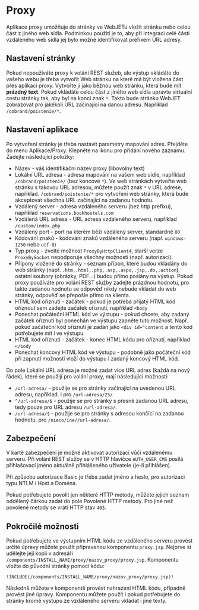 # Proxy

Aplikace proxy umožňuje do stránky ve WebJETu vložit stránku nebo celou část z jiného web sídla. Podmínkou použití je to, aby při integraci celé části vzdáleného web sídla jej bylo možné identifikovat prefixem URL adresy.

## Nastavení stránky

Pokud nepoužíváte proxy k volání REST služeb, ale výstup vkládáte do vašeho webu je třeba vytvořit Web stránku na které má být vložena část přes aplikaci proxy. Vytvořte ji jako běžnou web stránku, která bude mít **prázdný text**. Pokud vkládáte celou část z jiného web sídla upravte virtuální cestu stránky tak, aby byl na konci znak `*`. Takto bude stránku WebJET zobrazovat pro jakékoli URL začínající na danou adresu. Například `/cobrand/poistenie/*`.

## Nastavení aplikace

Po vytvoření stránky je třeba nastavit parametry mapování adres. Přejděte do menu Aplikace/Proxy. Klepněte na ikonu pro přidání nového záznamu. Zadejte následující položky:
- Název - váš identifikační název proxy (libovolný text)
- Lokální URL adresa - adresa mapování na vašem web sídle, například `/cobrand/poistenie/` (bez koncové `*`). Ve web stránkách vytvořte web stránku s takovou URL adresou, můžete použít znak `*` v URL adrese, například. `/cobrand/poistenie/*` pro vytvoření web stránky, která bude akceptovat všechna URL začínající na zadanou hodnotu.
- Vzdálený server - adresa vzdáleného serveru (bez http prefixu), například `reservations.bookhostels.com`
- Vzdálená URL adresa - URL adresa vzdáleného serveru, například `/custom/index.php`
- Vzdálený port - port na kterém běží vzdálený server, standardně `80`
- Kódování znaků - kódování znaků vzdáleného serveru (např. `windows-1250` nebo `utf-8`)
- Typ proxy - zvolte možnost `ProxyByHttpClient4`, starší verze `ProxyBySocket` nepodporuje všechny možnosti (např. autorizaci).
- Přípony vložené do stránky - seznam přípon, které budou vkládány do web stránky (např. `.htm,.html,.php,.asp,.aspx,.jsp,.do,.action`), ostatní soubory (obrázky, PDF...) budou přímo poslány na výstup. Pokud proxy používáte pro volání REST služby zadejte prázdnou hodnotu, pro takto zadanou hodnotu se odpověď nikdy nebude vkládat do web stránky, odpověď se přepošle přímo na klienta.
- HTML kód oříznutí - začátek - pokud je potřeba přijatý HTML kód oříznout sem zadejte začátek oříznutí, například `<body`
- Ponechat počáteční HTML kód ve výstupu - pokud chcete, aby zadaný začátek oříznutí byl ponechán ve výstupu zapněte tuto možnost. Např. pokud začáteční kód oříznutí je zadán jako `<div id="content` a tento kód potřebujete mít i ve výstupu.
- HTML kód oříznutí - začátek - konec HTML kódu pro oříznutí, například `</body`
- Ponechat koncový HTML kód ve výstupu - podobně jako počáteční kód při zapnutí možnosti vloží do výstupu i zadaný koncový HTML kód.

Do pole Lokální URL adresa je možné zadat více URL adres (každá na nový řádek), které se použijí pro volání proxy, mají následující možnosti:
- `/url-adresa/` - použije se pro stránky začínající na uvedenou URL adresu, například. i pro `/url-adresa/25/`.
- `^/url-adresa/$` - použije se pro stránky s přesně zadanou URL adresu, tedy pouze pro URL adresu `/url-adresa/`.
- `/url-adresa/$` - použije se pro stránky s adresou končící na zadanou hodnotu. pro `/nieco/ine//url-adresa/`.

## Zabezpečení

V kartě zabezpečení je možné aktivovat autorizaci vůči vzdálenému serveru. Při volání REST služby se v HTTP hlavičce `AUTH_USER_CMS` posílá přihlašovací jméno aktuálně přihlášeného uživatele (je-li přihlášen).

Při způsobu autorizace Basic je třeba zadat jméno a heslo, pro autorizaci typu NTLM i Host a Doména.

Pokud potřebujete povolit jen některé HTTP metody, můžete jejich seznam oddělený čárkou zadat do pole Povolené HTTP metody. Pro jiné než povolené metody se vrátí HTTP stav `403`.

## Pokročilé možnosti

Pokud potřebujete ve výstupním HTML kódu ze vzdáleného serveru provést určité úpravy můžete použít připravenou komponentu `proxy.jsp`. Nejprve si udělejte její kopii v adresáři `/components/INSTALL_NAME/proxy/nazov_proxy/proxy.jsp`. Komponentu vložte do původní stránky pomocí kódu:

`!INCLUDE(/components/INSTALL_NAME/proxy/nazov_proxy/proxy.jsp)!`

Následně můžete v komponentě provést nahrazení HTML kódu, případně provést jiné úpravy. Komponentu můžete použít i pokud potřebujete do stránky kromě výstupu ze vzdáleného serveru vkládat i jiné texty.

